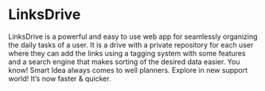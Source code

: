 # LinksDrive
LinksDrive is a powerful and easy to use web app for seamlessly organizing the daily tasks of a user. It is a drive with a private repository for each user where they can add the links using a tagging system with some features and a search engine that makes sorting of the desired data easier. You know! Smart Idea always comes to well planners. Explore in new support world! It’s now faster & quicker. 

